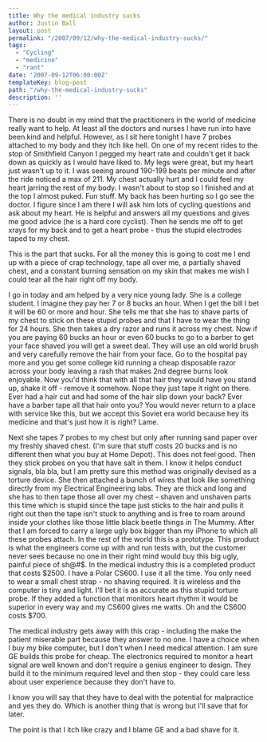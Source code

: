 ```yaml
---
title: Why the medical industry sucks
author: Justin Ball
layout: post
permalink: "/2007/09/12/why-the-medical-industry-sucks/"
tags:
  - "Cycling"
  - "medicine"
  - "rant"
date: '2007-09-12T06:00:00Z'
templateKey: blog-post
path: "/why-the-medical-industry-sucks"
description: ''
---
```


There is no doubt in my mind that the practitioners in the world of medicine really want to help. At least all the doctors and nurses I have run into have been kind and helpful. However, as I sit here tonight I have 7 probes attached to my body and they itch like hell. On one of my recent rides to the stop of Smithfield Canyon I pegged my heart rate and couldn't get it back down as quickly as I would have liked to. My legs were great, but my heart just wasn't up to it. I was seeing around 190-199 beats per minute and after the ride noticed a max of 211. My chest actually hurt and I could feel my heart jarring the rest of my body. I wasn't about to stop so I finished and at the top I almost puked. Fun stuff.
My back has been hurting so I go see the doctor. I figure since I am there I will ask him lots of cycling questions and ask about my heart. He is helpful and answers all my questions and gives me good advice (he is a hard core cyclist). Then he sends me off to get xrays for my back and to get a heart probe - thus the stupid electrodes taped to my chest.

This is the part that sucks. For all the money this is going to cost me I end up with a piece of crap technology, tape all over me, a partially shaved chest, and a constant burning sensation on my skin that makes me wish I could tear all the hair right off my body.

I go in today and am helped by a very nice young lady. She is a college student. I imagine they pay her 7 or 8 bucks an hour. When I get the bill I bet it will be 60 or more and hour. She tells me that she has to shave parts of my chest to stick on these stupid probes and that I have to wear the thing for 24 hours. She then takes a dry razor and runs it across my chest. Now if you are paying 60 bucks an hour or even 60 bucks to go to a barber to get your face shaved you will get a sweet deal. They will use an old world brush and very carefully remove the hair from your face. Go to the hospital pay more and you get some college kid running a cheap disposable razor across your body leaving a rash that makes 2nd degree burns look enjoyable. Now you'd think that with all that hair they would have you stand up, shake it off - remove it somehow. Nope they just tape it right on there. Ever had a hair cut and had some of the hair slip down your back? Ever have a barber tape all that hair onto you? You would never return to a place with service like this, but we accept this Soviet era world because hey its medicine and that's just how it is right? Lame.

Next she tapes 7 probes to my chest but only after running sand paper over my freshly shaved chest. (I'm sure that stuff costs 20 bucks and is no different then what you buy at Home Depot). This does not feel good. Then they stick probes on you that have salt in them. I know it helps conduct signals, bla bla, but I am pretty sure this method was originally devised as a torture device. She then attached a bunch of wires that look like something directly from my Electrical Engineering labs. They are thick and long and she has to then tape those all over my chest - shaven and unshaven parts this time which is stupid since the tape just sticks to the hair and pulls it right out then the tape isn't stuck to anything and is free to roam around inside your clothes like those little black beetle things in The Mummy. After that I am forced to carry a large ugly box bigger than my iPhone to which all these probes attach. In the rest of the world this is a prototype. This product is what the engineers come up with and run tests with, but the customer never sees because no one in their right mind would buy this big ugly, painful piece of sh@#$. In the medical industry this is a completed product that costs $2500. I have a Polar CS600. I use it all the time. You only need to wear a small chest strap - no shaving required. It is wireless and the computer is tiny and light. I'll bet it is as accurate as this stupid torture probe. If they added a function that monitors heart rhythm it would be superior in every way and my CS600 gives me watts. Oh and the CS600 costs $700.

The medical industry gets away with this crap - including the make the patient miserable part because they answer to no one. I have a choice when I buy my bike computer, but I don't when I need medical attention. I am sure GE builds this probe for cheap. The electronics required to monitor a heart signal are well known and don't require a genius engineer to design. They build it to the minimum required level and then stop - they could care less about user experience because they don't have to.

I know you will say that they have to deal with the potential for malpractice and yes they do. Which is another thing that is wrong but I'll save that for later.

The point is that I itch like crazy and I blame GE and a bad shave for it.
